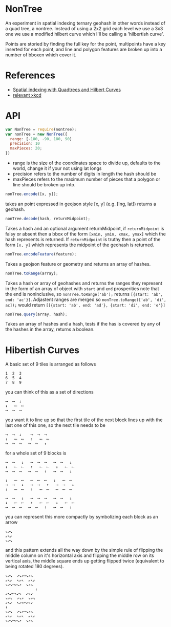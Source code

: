NonTree
===

An experiment in spatial indexing ternary geohash in other words instead of a quad tree, a nontree.  Instead of using a 2x2 grid each level we use a 3x3 one we use a modified hilbert curve which I'll be calling a 'hilbertish curve'.

Points are storied by finding the full key for the point, multipoints have a key inserted for each point, and line and polygon features are broken up into a number of bboxen which cover it.

References 
===

- [Spatial indexing with Quadtrees and Hilbert Curves](http://blog.notdot.net/2009/11/Damn-Cool-Algorithms-Spatial-indexing-with-Quadtrees-and-Hilbert-Curves)
- [relevant xkcd](http://xkcd.com/195/)

API
===

```js
var NonTree = require(nontree);
var nonTree = new NonTree({
  range: [-180, -90, 180, 90]
  precision: 10
  maxPieces: 20;
})
```

- range is the size of the coordinates space to divide up, defaults to the world, change it if your not using lat longs
- precision refers to the number of digits in length the hash should be
- maxPieces refers to the maximum number of pieces that a polygon or line should be broken up into.

```js
nonTree.encode([x, y]);
```

takes an point expressed in geojson style [x, y] (e.g. [lng, lat]) returns a geohash.

```js
nonTree.decode(hash, returnMidpoint);
```

Takes a hash and an optional argument returnMidpoint, if `returnMidpoint` is falsy or absent then
 a bbox of the form `[xmin, ymin, xmax, ymax]` which the hash represents is returned. If `returnMidpoint` is truthy then a point of the form `[x, y]` which represents the midpoint of the geohash is returned.

 ```js
nonTree.encodeFeature(feature);
 ```

Takes a geojson feature or geometry and returns an array of hashes.

 ```js
nonTree.toRange(array);
 ```

Takes a hash or array of geohashes and returns the ranges they represent in the form of an array of object with `start` and `end` prosperities note that the end is noninclusive, so `nonTree.toRange('ab');` returns `[{start: 'ab', end: 'ac'}]`.  Adjastent ranges are merged so `nonTree.toRange(['ab', 'di', ac]);` would return `[[{start: 'ab', end: 'ad'}, {start: 'di', end: 'e'}]`



 ```js
nonTree.query(array, hash);
 ```

Takes an array of hashes and a hash, tests if the has is covered by any of the hashes in the array, returns a boolean.

 
Hibertish Curves
====

A basic set of 9 tiles is arranged as follows

```
1  2  3
6  5  4
7  8  9
```

you can think of this as a set of directions 

```
⟶  ⟶  ↓
↓   ⟵  ⟵
⟶  ⟶  ⟶
```

you want it to line up so that the first tile of the next block lines up with the last one of this one, so the next tile needs to be

```
⟶  ⟶  ↓    ⟶  ⟶  ⟶
↓   ⟵  ⟵   ↑   ⟵  ⟵
⟶  ⟶  ⟶   ⟶  ⟶   ↑
```
for a whole set of 9 blocks is 

```
⟶  ⟶   ↓   ⟶  ⟶  ⟶   ⟶  ⟶   ↓   
↓   ⟵  ⟵   ↑   ⟵  ⟵   ↓   ⟵  ⟵
⟶  ⟶  ⟶   ⟶  ⟶   ↑   ⟶  ⟶   ↓

↓   ⟵  ⟵   ⟵  ⟵  ⟵   ↓   ⟵  ⟵   
⟶  ⟶   ↓   ⟶  ⟶   ↑   ⟶  ⟶   ↓
↓   ⟵  ⟵   ↑   ⟵  ⟵   ⟵  ⟵  ⟵

⟶  ⟶   ↓   ⟶  ⟶  ⟶   ⟶  ⟶   ↓   
↓   ⟵  ⟵   ↑   ⟵  ⟵   ↓   ⟵  ⟵
⟶  ⟶  ⟶   ⟶  ⟶   ↑   ⟶  ⟶   ↓
```

you can represent this more compactly by symbolizing each block as an arrow

```
↘↗↘
↙↖↙
↘↗↘
```

and this pattern extends all the way down by the simple rule of flipping the middle column on it's horizontal axis and flipping the middle row on its vertical axis, the middle square ends up getting flipped twice (equivalent to being rotated 180 degrees).

```
↘↗↘  ↗↘↗⟶↘↗↘
↙↖↙  ↖↙↖  ↙↖↙
↘↗↘⟶↗↘↗  ↘↗↘
             ↓
↙↖↙⟵↖↙↖  ↙↖↙
↘↗↘  ↗↘↗  ↘↗↘
↙↖↙  ↖↙↖⟵↙↖↙
↓
↘↗↘  ↗↘↗⟶↘↗↘
↙↖↙  ↖↙↖  ↙↖↙
↘↗↘⟶↗↘↗  ↘↗↘
```